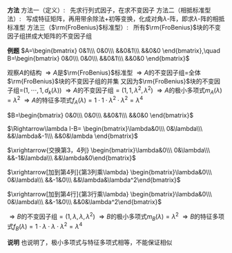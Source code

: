 **方法**
方法一（定义）:$\enspace$ 先求行列式因子，在求不变因子
方法二（相抵标准型法）:$\enspace$ 写成特征矩阵，再用带余除法+初等变换，化成对角$\lambda$-阵，即求$\lambda$-阵的相抵标准型
方法三（$\rm{FroBenius}$标准型）:$\enspace$ 所有$\rm{FroBenius}$块的不变因子组拼成大矩阵的不变因子组

**例题**
$A=\begin{bmatrix}
0&1\\\
0&0\\\
&&0&1\\\
&&0&0
\end{bmatrix},\quad
B=\begin{bmatrix}
0&0\\\
0&0\\\
&&0&1\\\
&&0&0
\end{bmatrix}$

观察$A$的结构
$\Rightarrow A$是$\rm{FroBenius}$标准型
$\Rightarrow A$的不变因子组=全体$\rm{FroBenius}$块的不变因子组的并集
又因为$\rm{FroBenius}$块的不变因子组=$(1,\cdots,1,d_k(\lambda))$
$\Rightarrow A$的不变因子组$=(1,1,\lambda^2,\lambda^2)$
$\Rightarrow A$的极小多项式$m_A(\lambda)=\lambda^2$
$\Rightarrow A$的特征多项式$f_A(\lambda)=1\cdot1\cdot\lambda^2\cdot\lambda^2=\lambda^4$

$B=\begin{bmatrix}
0&0\\\
0&0\\\
&&0&1\\\
&&0&0
\end{bmatrix}$

$\Rightarrow\lambda I-B=
\begin{bmatrix}\lambda&0\\\ 0&\lambda\\\ &&\lambda&-1\\\ &&0&\lambda \end{bmatrix}$

$\xrightarrow{交换第3，4列}
\begin{bmatrix}\lambda&0\\\ 0&\lambda\\\ &&-1&\lambda\\\ &&\lambda&0\end{bmatrix}$

$\xrightarrow[加到第4列]{第3列乘\lambda}
\begin{bmatrix}\lambda&0\\\ 0&\lambda\\\ &&-1&0\\\ &&\lambda&\lambda^2\end{bmatrix}$

$\xrightarrow[加到第4行]{第3行乘\lambda}
\begin{bmatrix}\lambda&0\\\ 0&\lambda\\\ &&-1&0\\\ &&0&\lambda^2\end{bmatrix}$

$\Rightarrow B$的不变因子组$=(1,\lambda,\lambda,\lambda^2)$
$\Rightarrow B$的极小多项式$m_B(\lambda)=\lambda^2$
$\Rightarrow B$的特征多项式$f_B(\lambda)=1\cdot\lambda\cdot\lambda\cdot\lambda^2=\lambda^4$

**说明**
也说明了，极小多项式与特征多项式相等，不能保证相似